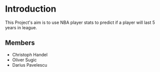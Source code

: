 # Introduction

This Project's aim is to use NBA player stats to predict if a player will last 5 years in league.

## Members
* Christoph Handel
* Oliver Sugic
* Darius Pavelescu